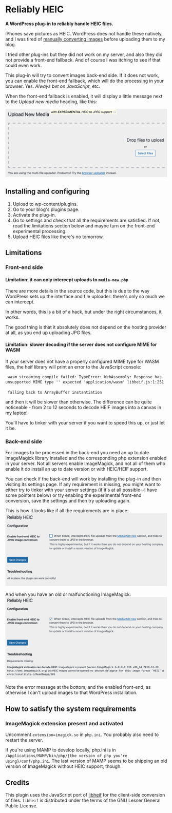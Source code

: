 # Reliably HEIC

**A WordPress plug-in to reliably handle HEIC files.**

iPhones save pictures as HEIC. WordPress does not handle these natively, and I was tired of [manually converting images](https://soledadpenades.com/posts/2022/de-heic-ifying-images/) before uploading them to my blog.

I tried other plug-ins but they did not work on my server, and also they did not provide a front-end fallback. And of course I was itching to see if that could even work.

This plug-in will try to convert images back-end side. If it does not work, you can enable the front-end fallback, which will do the processing in your browser. Yes.
_Always bet on JavaScript_, etc.

When the front-end fallback is enabled, it will display a little message next to the *Upload new media* heading, like this:

![media-new interface](img/media-new.png)


## Installing and configuring

1. Upload to wp-content/plugins.
2. Go to your blog's plugins page.
3. Activate the plug-in.
4. Go to settings and check that all the requirements are satisfied. If not, read the limitations section below and maybe turn on the front-end experimental processing.
5. Upload HEIC files like there's no tomorrow.

## Limitations

### Front-end side

#### Limitation: it can only intercept uploads to `media-new.php`

There are more details in the source code, but this is due to the way WordPress sets up the interface and file uploader: there's only so much we can intercept.

In other words, this is a bit of a hack, but under the right circumstances, it works.

The good thing is that it absolutely does not depend on the hosting provider at all, as you end up uploading JPG files.

#### Limitation: slower decoding if the server does not configure MIME for WASM

If your server does not have a properly configured MIME type for WASM files, the heif library will print an error to the JavaScript console:
```
 wasm streaming compile failed: TypeError: WebAssembly: Response has unsupported MIME type '' expected 'application/wasm' libheif.js:1:251

 falling back to ArrayBuffer instantiation
```
and then it will be slower than otherwise. The difference can be quite noticeable - from 2 to 12 seconds to decode HEIF images into a canvas in my laptop!

You'll have to tinker with your server if you want to speed this up, or just let it be.

### Back-end side

For images to be processed in the back-end you need an up to date ImageMagick library installed and the corresponding php extension enabled in your server. Not all servers enable ImageMagick, and not all of them who enable it do install an up to date version or with HEIC/HEIF support.

You can check if the back-end will work by installing the plug-in and then visiting its settings page. If any requirement is missing, you might want to either try to tinker with your server settings (if it's at all possible--I have some pointers below) or try enabling the experimental front-end conversion, save the settings and then try uploading again.

This is how it looks like if all the requirements are in place:
![up to date ImageMagick](img/reqs-new-imagemagick.png)

And when you have an old or malfunctioning ImageMagick:
![up to date ImageMagick](img/reqs-old-imagemagick.png)

Note the error message at the bottom, and the enabled front-end, as otherwise I can't upload images to that WordPress installation.

## How to satisfy the system requirements

### ImageMagick extension present and activated

Uncomment `extension=imagick.so` in `php.ini`.
You probably also need to restart the server.

If you're using MAMP to develop locally, php.ini is in `/Applications/MAMP/bin/php/{the version of php you're using}/conf/php.ini`. The last version of MAMP seems to be shipping an old version of ImageMagick without HEIC support, though.

## Credits

This plugin uses the JavaScript port of [libheif](https://github.com/strukturag/libheif/tree/master) for the client-side conversion of files. `libheif` is distributed under the terms of the GNU Lesser General Public License.
